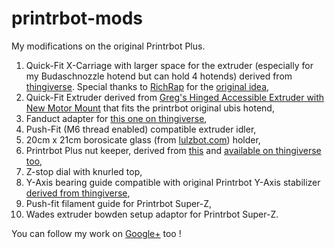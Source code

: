 printrbot-mods
==============

My modifications on the original Printrbot Plus.

1. Quick-Fit X-Carriage with larger space for the extruder (especially for my Budaschnozzle hotend but can hold 4 hotends) derived from [thingiverse](http://www.thingiverse.com/thing:27617). Special thanks to [RichRap](http://richrap.blogspot.com/) for the [original idea](http://www.thingiverse.com/thing:19590),
2. Quick-Fit Extruder derived from [Greg's Hinged Accessible Extruder with New Motor Mount](http://www.thingiverse.com/thing:27887) that fits the printrbot original ubis hotend,
3. Fanduct adapter for [this one on thingiverse](http://www.thingiverse.com/thing:29985),
4. Push-Fit (M6 thread enabled) compatible extruder idler,
5. 20cm x 21cm borosicate glass (from [lulzbot.com](http://lulzbot.com)) holder,
6. Printrbot Plus nut keeper, derived from [this](http://www.thingiverse.com/thing:30160) and [available on thingiverse too](http://www.thingiverse.com/thing:30830),
7. Z-stop dial with knurled top,
8. Y-Axis bearing guide compatible with original Printrbot Y-Axis stabilizer [derived from thingiverse](http://www.thingiverse.com/thing:29985),
9. Push-fit filament guide for Printrbot Super-Z,
10. Wades extruder bowden setup adaptor for Printrbot Super-Z.

You can follow my work on [Google+](https://plus.google.com/u/0/113316803017271775677/posts) too !